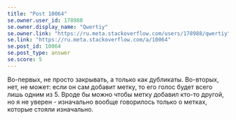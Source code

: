 ```yaml
---
title: "Post 10064"
se.owner.user_id: 178988
se.owner.display_name: "Qwertiy"
se.owner.link: "https://ru.meta.stackoverflow.com/users/178988/qwertiy"
se.link: "https://ru.meta.stackoverflow.com/a/10064"
se.post_id: 10064
se.post_type: answer
se.score: 5
---
```

<p>Во-первых, не просто закрывать, а только как дубликаты. Во-вторых, нет, не может: если он сам добавит метку, то его голос будет всего лишь одним из 5. Вроде бы можно чтобы метку добавил кто-то другой, но я не уверен - изначально вообще говорилось только о метках, которые стояли изначально.</p>
